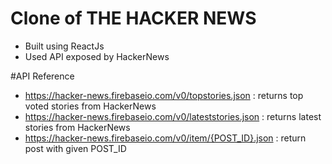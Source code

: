 # Clone of THE HACKER NEWS

- Built using ReactJs
- Used API exposed by HackerNews

#API Reference
- https://hacker-news.firebaseio.com/v0/topstories.json : returns top voted stories from HackerNews
- https://hacker-news.firebaseio.com/v0/lateststories.json : returns latest stories from HackerNews
- https://hacker-news.firebaseio.com/v0/item/{POST_ID}.json : return post with given POST_ID
